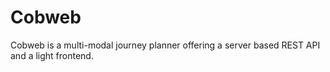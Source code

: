 # Cobweb
Cobweb is a multi-modal journey planner offering a server based REST API and a light frontend.
